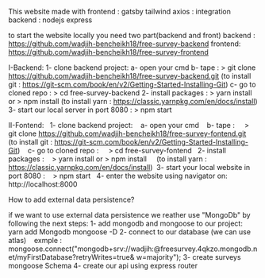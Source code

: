 This website made with 
frontend : gatsby tailwind 
axios : integration
backend : nodejs express


to start the website locally you need two part(backend and front)
backend : https://github.com/wadjih-bencheikh18/free-survey-backend
frontend: https://github.com/wadjih-bencheikh18/free-survey-frontend

I-Backend:
  1- clone backend project:
    a- open your cmd
    b- tape : 
      > git clone https://github.com/wadjih-bencheikh18/free-survey-backend.git 
        (to install git : https://git-scm.com/book/en/v2/Getting-Started-Installing-Git)
    c- go to cloned repo : 
      > cd free-survey-backend
  2- install packages :
      > yarn install or > npm install
        (to install yarn : https://classic.yarnpkg.com/en/docs/install)
  3- start our local server in port 8080 :
      > npm start

II-Fontend:
&nbsp; 1- clone backend project:
&nbsp;&nbsp; a- open your cmd
&nbsp;&nbsp; b- tape : 
&nbsp;&nbsp;&nbsp; > git clone https://github.com/wadjih-bencheikh18/free-survey-fontend.git 
&nbsp;&nbsp;&nbsp;&nbsp; (to install git : https://git-scm.com/book/en/v2/Getting-Started-Installing-Git)
&nbsp;&nbsp; c- go to cloned repo : 
&nbsp;&nbsp;&nbsp; > cd free-survey-fontend
&nbsp; 2- install packages :
&nbsp;&nbsp; > yarn install or > npm install
&nbsp;&nbsp;&nbsp; (to install yarn : https://classic.yarnpkg.com/en/docs/install)
&nbsp;3- start your local website in port 8080 :
&nbsp;&nbsp; > npm start
&nbsp; 4- enter the website using navigator on: http://localhost:8000



How to add external data persistence?

if we want to use external data persistence we reather use "MongoDb" by following the next steps:
1- add mongodb and mongoose to our project:
  &nbsp;  yarn add Mongodb mongoose -D
2- connect to our database (we can use atlas)
  &nbsp;&nbsp; exmple : mongoose.connect("mongodb+srv://wadjih:<password>@freesurvey.4qkzo.mongodb.net/myFirstDatabase?retryWrites=true&  w=majority");
3- create surveys mongoose Schema
4- create our api using express router
